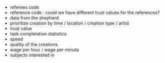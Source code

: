 * referees code
* reference code : could we have different trust values for the references?
* data from the shepherd
* prioritize creation by time / location / creation type / artist
* trust value
* task completation statistics
* speed
* quality of the creations
* wage per hour / wage per minute
* subjects interested in
